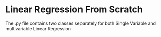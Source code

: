 # Linear Regression From Scratch
The .py file contains two classes separately for both Single Variable and multivariable Linear Regression

